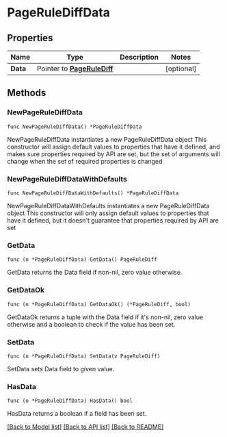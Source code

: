 # PageRuleDiffData

## Properties

Name | Type | Description | Notes
------------ | ------------- | ------------- | -------------
**Data** | Pointer to [**PageRuleDiff**](PageRuleDiff.md) |  | [optional] 

## Methods

### NewPageRuleDiffData

`func NewPageRuleDiffData() *PageRuleDiffData`

NewPageRuleDiffData instantiates a new PageRuleDiffData object
This constructor will assign default values to properties that have it defined,
and makes sure properties required by API are set, but the set of arguments
will change when the set of required properties is changed

### NewPageRuleDiffDataWithDefaults

`func NewPageRuleDiffDataWithDefaults() *PageRuleDiffData`

NewPageRuleDiffDataWithDefaults instantiates a new PageRuleDiffData object
This constructor will only assign default values to properties that have it defined,
but it doesn't guarantee that properties required by API are set

### GetData

`func (o *PageRuleDiffData) GetData() PageRuleDiff`

GetData returns the Data field if non-nil, zero value otherwise.

### GetDataOk

`func (o *PageRuleDiffData) GetDataOk() (*PageRuleDiff, bool)`

GetDataOk returns a tuple with the Data field if it's non-nil, zero value otherwise
and a boolean to check if the value has been set.

### SetData

`func (o *PageRuleDiffData) SetData(v PageRuleDiff)`

SetData sets Data field to given value.

### HasData

`func (o *PageRuleDiffData) HasData() bool`

HasData returns a boolean if a field has been set.


[[Back to Model list]](../README.md#documentation-for-models) [[Back to API list]](../README.md#documentation-for-api-endpoints) [[Back to README]](../README.md)


